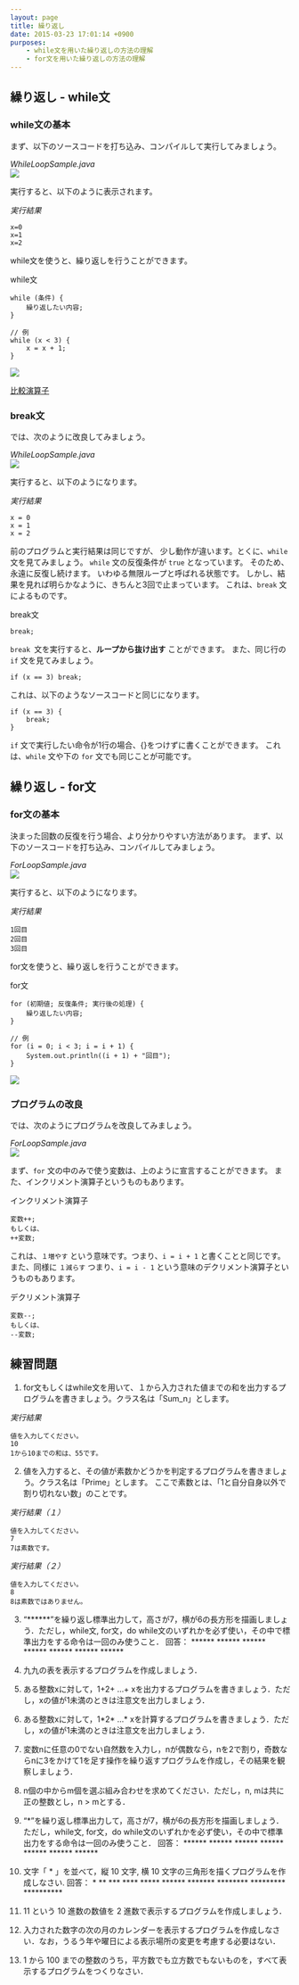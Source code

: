 ```yaml
---
layout: page
title: 繰り返し
date: 2015-03-23 17:01:14 +0900
purposes:
    - while文を用いた繰り返しの方法の理解
    - for文を用いた繰り返しの方法の理解
---
```



繰り返し - while文
------------------

### while文の基本

まず、以下のソースコードを打ち込み、コンパイルして実行してみましょう。

*WhileLoopSample.java*<br>
![](./pic/WhileLoopSample.java.png)

実行すると、以下のように表示されます。

*実行結果*

    x=0
    x=1
    x=2

while文を使うと、繰り返しを行うことができます。

while文

    while (条件) {
    	繰り返したい内容;
    }
    
    // 例
    while (x < 3) {
    	x = x + 1;
    }

![](./pic/while.png)

[比較演算子](../04/index.html)

### break文

では、次のように改良してみましょう。

*WhileLoopSample.java*<br>
![](./pic/WhileLoopSample.java.Mod1.png)

実行すると、以下のようになります。

*実行結果*

    x = 0
    x = 1
    x = 2

前のプログラムと実行結果は同じですが、
少し動作が違います。とくに、`while` 文を見てみましょう。
`while` 文の反復条件が `true` となっています。
そのため、永遠に反復し続けます。
いわゆる無限ループと呼ばれる状態です。
しかし、結果を見れば明らかなように、きちんと3回で止まっています。
これは、`break` 文によるものです。

break文

    break;

`break `文を実行すると、**ループから抜け出す** ことができます。
また、同じ行の `if` 文を見てみましょう。

    if (x == 3) break;

これは、以下のようなソースコードと同じになります。

    if (x == 3) {
    	break;
    }

`if` 文で実行したい命令が1行の場合、{}をつけずに書くことができます。
これは、`while` 文や下の `for` 文でも同じことが可能です。


繰り返し - for文
----------------

### for文の基本

決まった回数の反復を行う場合、より分かりやすい方法があります。
まず、以下のソースコードを打ち込み、コンパイルしてみましょう。

*ForLoopSample.java*<br>
![](./pic/ForLoopSample.java.png)

実行すると、以下のようになります。

*実行結果*

    1回目
    2回目
    3回目

for文を使うと、繰り返しを行うことができます。

for文

    for (初期値; 反復条件; 実行後の処理) {
    	繰り返したい内容;
    }
    
    // 例
    for (i = 0; i < 3; i = i + 1) {
    	System.out.println((i + 1) + "回目");
    }

![](./pic/for.png)

### プログラムの改良

では、次のようにプログラムを改良してみましょう。

*ForLoopSample.java*<br>
![](./pic/ForLoopSample.java.Mod1.png)

まず、`for` 文の中のみで使う変数は、上のように宣言することができます。
また、インクリメント演算子というものもあります。

インクリメント演算子

    変数++;
    もしくは、
    ++変数;

これは、`１増やす` という意味です。つまり、`i = i + 1` と書くことと同じです。
また、同様に `１減らす` つまり、`i = i - 1` という意味のデクリメント演算子というものもあります。

デクリメント演算子

    変数--;
    もしくは、
    --変数;


練習問題
--------

1. for文もしくはwhile文を用いて、１から入力された値までの和を出力するプログラムを書きましょう。クラス名は「Sum_n」とします。

*実行結果*

    値を入力してください。
    10
    1から10までの和は、55です。


2. 値を入力すると、その値が素数かどうかを判定するプログラムを書きましょう。クラス名は「Prime」とします。
ここで素数とは、「1と自分自身以外で割り切れない数」のことです。

*実行結果（１）*

    値を入力してください。
    7
    7は素数です。

*実行結果（２）*

    値を入力してください。
    8
    8は素数ではありません。

3.  “\*\*\*\*\*\*”を繰り返し標準出力して，高さが7，横が6の長方形を描画しましょう．ただし，while文, for文，do while文のいずれかを必ず使い，その中で標準出力をする命令は一回のみ使うこと．
回答：
     \*\*\*\*\*\*
     \*\*\*\*\*\*
     \*\*\*\*\*\*
     \*\*\*\*\*\*
     \*\*\*\*\*\*
     \*\*\*\*\*\*
     \*\*\*\*\*\*

4.   九九の表を表示するプログラムを作成しましょう．

5.   ある整数xに対して，1+2+ …+ xを出力するプログラムを書きましょう．ただし，xの値が1未満のときは注意文を出力しましょう．

6.   ある整数xに対して，1\*2\* …\* xを計算するプログラムを書きましょう．ただし，xの値が1未満のときは注意文を出力しましょう．

7.   変数nに任意の0でない自然数を入力し，nが偶数なら，nを2で割り，奇数ならnに3をかけて1を足す操作を繰り返すプログラムを作成し，その結果を観察しましょう．

8.   n個の中からm個を選ぶ組み合わせを求めてください．ただし，n, mは共に正の整数とし，n > mとする．

9.   “\*”を繰り返し標準出力して，高さが7，横が6の長方形を描画しましょう．ただし，while文, for文，do while文のいずれかを必ず使い，その中で標準出力をする命令は一回のみ使うこと．
回答：
     \*\*\*\*\*\*
     \*\*\*\*\*\*
     \*\*\*\*\*\*
     \*\*\*\*\*\*
     \*\*\*\*\*\*
     \*\*\*\*\*\*
     \*\*\*\*\*\*

10.  文字「 \* 」を並べて，縦 10 文字, 横 10 文字の三角形を描くプログラムを作成しなさい.
回答：
     \*
     \*\*
     \*\*\*
     \*\*\*\*
     \*\*\*\*\*
     \*\*\*\*\*\*
     \*\*\*\*\*\*\*
     \*\*\*\*\*\*\*\*
     \*\*\*\*\*\*\*\*\*
     \*\*\*\*\*\*\*\*\*\*

11.  11 という 10 進数の数値を 2 進数で表示するプログラムを作成しましょう．

12.  入力された数字の次の月のカレンダーを表示するプログラムを作成しなさい．なお，うるう年や曜日による表示場所の変更を考慮する必要はない．

13.  1 から 100 までの整数のうち，平方数でも立方数でもないものを，すべて表示するプログラムをつくりなさい．